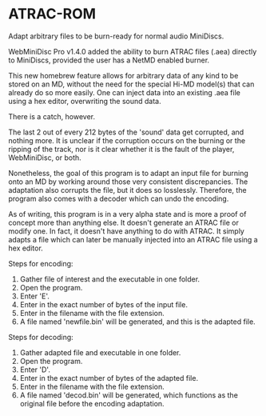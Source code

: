# ATRAC-ROM
Adapt arbitrary files to be burn-ready for normal audio MiniDiscs.

WebMiniDisc Pro v1.4.0 added the ability to burn ATRAC files (.aea) directly to MiniDiscs, provided the user has a NetMD enabled burner.

This new homebrew feature allows for arbitrary data of any kind to be stored on an MD, without the need for the special Hi-MD model(s) that can already do so more easily. One can inject data into an existing .aea file using a hex editor, overwriting the sound data.

There is a catch, however. 

The last 2 out of every 212 bytes of the 'sound' data get corrupted, and nothing more. It is unclear if the corruption occurs on the burning or the ripping of the track, nor is it clear whether it is the fault of the player, WebMiniDisc, or both.

Nonetheless, the goal of this program is to adapt an input file for burning onto an MD by working around those very consistent discrepancies.
The adaptation also corrupts the file, but it does so losslessly. Therefore, the program also comes with a decoder which can undo the encoding.

As of writing, this program is in a very alpha state and is more a proof of concept more than anything else. 
It doesn't generate an ATRAC file or modify one. In fact, it doesn't have anything to do with ATRAC. It simply adapts a file which can later be manually injected into an ATRAC file using a hex editor.

Steps for encoding:
1. Gather file of interest and the executable in one folder.
2. Open the program.
3. Enter 'E'.
4. Enter in the exact number of bytes of the input file.
5. Enter in the filename with the file extension.
6. A file named 'newfile.bin' will be generated, and this is the adapted file.

Steps for decoding:
1. Gather adapted file and executable in one folder.
2. Open the program.
3. Enter 'D'.
4. Enter in the exact number of bytes of the adapted file.
5. Enter in the filename with the file extension.
6. A file named 'decod.bin' will be generated, which functions as the original file before the encoding adaptation.
